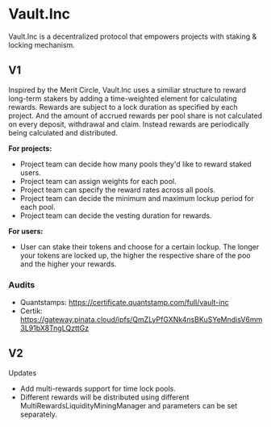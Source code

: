 # Vault.Inc

Vault.Inc is a decentralized protocol that empowers projects with staking & locking mechanism.

## V1
Inspired by the Merit Circle, Vault.Inc uses a similiar structure to reward long-term stakers by adding a time-weighted element for calculating rewards.
Rewards are subject to a lock duration as specified by each project. And the amount of accrued rewards per pool share is not calculated on every deposit, withdrawal and claim. Instead rewards are periodically being calculated and distributed. 

**For projects:**
* Project team can decide how many pools they'd like to reward staked users.
* Project team can assign weights for each pool.
* Project team can specify the reward rates across all pools.
* Project team can decide the minimum and maximum lockup period for each pool.
* Project team can decide the vesting duration for rewards.

**For users:**
* User can stake their tokens and choose for a certain lockup. The longer your tokens are locked up, the higher the respective share of the poo and the higher your rewards.

### Audits
* Quantstamps: https://certificate.quantstamp.com/full/vault-inc
* Certik: https://gateway.pinata.cloud/ipfs/QmZLyPfGXNk4nsBKuSYeMndisV6mm3L91bX8TngLQzttGz

## V2
Updates
* Add multi-rewards support for time lock pools.
* Different rewards will be distributed using different MultiRewardsLiquidityMiningManager and parameters can be set separately.
